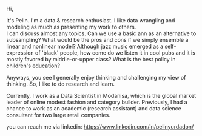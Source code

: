 Hi,

It's Pelin. I'm a data & research enthusiast. I like data wrangling and modeling as much as presenting my work to others.   
I can discuss almost any topics. 
Can we use a basic ann as an alternative to subsampling?
What would be the pros and cons if we simply ensemble a linear and nonlinear model? 
Although jazz music emerged as a self-expression of 'black' people, how come do we listen it in cool pubs and it is mostly favored by middle-or-upper class?
What is the best policy in children's education? 

Anyways, you see I generally enjoy thinking and challenging my view of thinking. So, I like to do research and learn.

Currently, I work as a Data Scientist in Modanisa, which is the global market leader of online modest fashion and category builder. 
Previously, I had a chance to work as an academic (research assistant) and data science consultant for two large retail companies.

you can reach me via linkedin: https://www.linkedin.com/in/pelinyurdadon/

